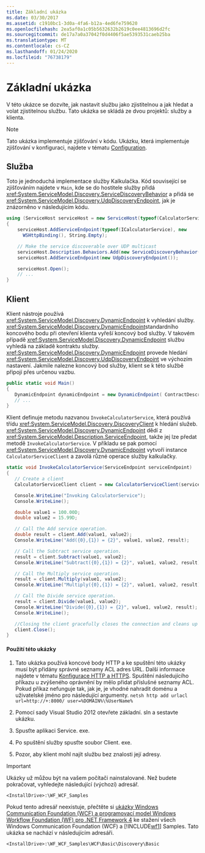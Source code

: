 ```yaml
---
title: Základní ukázka
ms.date: 03/30/2017
ms.assetid: c1910bc1-3d0a-4fa6-b12a-4ed6fe759620
ms.openlocfilehash: 2ea5af0a1c05b5632632b2619c0ee4813696d2fc
ms.sourcegitcommit: de17a7a0a37042f0d4406f5ae5393531caeb25ba
ms.translationtype: MT
ms.contentlocale: cs-CZ
ms.lasthandoff: 01/24/2020
ms.locfileid: "76738179"
---
```

# <a name="basic-sample"></a>Základní ukázka

V této ukázce se dozvíte, jak nastavit službu jako zjistitelnou a jak hledat a volat zjistitelnou službu. Tato ukázka se skládá ze dvou projektů: služby a klienta.

> [!NOTE]
> Tato ukázka implementuje zjišťování v kódu.  Ukázku, která implementuje zjišťování v konfiguraci, najdete v tématu [Configuration](../../../../docs/framework/wcf/samples/configuration-sample.md).

## <a name="service"></a>Služba

Toto je jednoduchá implementace služby Kalkulačka. Kód související se zjišťováním najdete v `Main`, kde se do hostitele služby přidá <xref:System.ServiceModel.Discovery.ServiceDiscoveryBehavior> a přidá se <xref:System.ServiceModel.Discovery.UdpDiscoveryEndpoint>, jak je znázorněno v následujícím kódu.

```csharp
using (ServiceHost serviceHost = new ServiceHost(typeof(CalculatorService), baseAddress))
{
    serviceHost.AddServiceEndpoint(typeof(ICalculatorService), new
      WSHttpBinding(), String.Empty);

    // Make the service discoverable over UDP multicast
    serviceHost.Description.Behaviors.Add(new ServiceDiscoveryBehavior());
    serviceHost.AddServiceEndpoint(new UdpDiscoveryEndpoint());

    serviceHost.Open();
    // ...
}
```

## <a name="client"></a>Klient

Klient nástroje používá <xref:System.ServiceModel.Discovery.DynamicEndpoint> k vyhledání služby. <xref:System.ServiceModel.Discovery.DynamicEndpoint>standardního koncového bodu při otevření klienta vyřeší koncový bod služby. V takovém případě <xref:System.ServiceModel.Discovery.DynamicEndpoint> službu vyhledá na základě kontraktu služby. <xref:System.ServiceModel.Discovery.DynamicEndpoint> provede hledání <xref:System.ServiceModel.Discovery.UdpDiscoveryEndpoint> ve výchozím nastavení. Jakmile nalezne koncový bod služby, klient se k této službě připojí přes určenou vazbu.

```csharp
public static void Main()
{
   DynamicEndpoint dynamicEndpoint = new DynamicEndpoint( ContractDescription.GetContract(typeof(ICalculatorService)), new WSHttpBinding());
   // ...
}
```

Klient definuje metodu nazvanou `InvokeCalculatorService`, která používá třídu <xref:System.ServiceModel.Discovery.DiscoveryClient> k hledání služeb. <xref:System.ServiceModel.Discovery.DynamicEndpoint> dědí z <xref:System.ServiceModel.Description.ServiceEndpoint>, takže jej lze předat metodě `InvokeCalculatorService`. V příkladu se pak pomocí <xref:System.ServiceModel.Discovery.DynamicEndpoint> vytvoří instance `CalculatorServiceClient` a zavolá různé operace služby kalkulačky.

```csharp
static void InvokeCalculatorService(ServiceEndpoint serviceEndpoint)
{
   // Create a client
   CalculatorServiceClient client = new CalculatorServiceClient(serviceEndpoint);

   Console.WriteLine("Invoking CalculatorService");
   Console.WriteLine();

   double value1 = 100.00D;
   double value2 = 15.99D;

   // Call the Add service operation.
   double result = client.Add(value1, value2);
   Console.WriteLine("Add({0},{1}) = {2}", value1, value2, result);

   // Call the Subtract service operation.
   result = client.Subtract(value1, value2);
   Console.WriteLine("Subtract({0},{1}) = {2}", value1, value2, result);

   // Call the Multiply service operation.
   result = client.Multiply(value1, value2);
   Console.WriteLine("Multiply({0},{1}) = {2}", value1, value2, result);

   // Call the Divide service operation.
   result = client.Divide(value1, value2);
   Console.WriteLine("Divide({0},{1}) = {2}", value1, value2, result);
   Console.WriteLine();

   //Closing the client gracefully closes the connection and cleans up resources
   client.Close();
}
```

#### <a name="to-use-this-sample"></a>Použití této ukázky

1. Tato ukázka používá koncové body HTTP a ke spuštění této ukázky musí být přidány správné seznamy ACL adres URL. Další informace najdete v tématu [Konfigurace HTTP a HTTPS](../feature-details/configuring-http-and-https.md). Spuštění následujícího příkazu u zvýšeného oprávnění by mělo přidat příslušné seznamy ACL. Pokud příkaz nefunguje tak, jak je, je vhodné nahradit doménu a uživatelské jméno pro následující argumenty. `netsh http add urlacl url=http://+:8000/ user=%DOMAIN%\%UserName%`

2. Pomocí sady Visual Studio 2012 otevřete základní. sln a sestavte ukázku.

3. Spusťte aplikaci Service. exe.

4. Po spuštění služby spusťte soubor Client. exe.

5. Pozor, aby klient mohl najít službu bez znalosti její adresy.

> [!IMPORTANT]
> Ukázky už můžou být na vašem počítači nainstalované. Než budete pokračovat, vyhledejte následující (výchozí) adresář.
>
> `<InstallDrive>:\WF_WCF_Samples`
>
> Pokud tento adresář neexistuje, přečtěte si [ukázky Windows Communication Foundation (WCF) a programovací model Windows Workflow Foundation (WF) pro .NET Framework 4](https://www.microsoft.com/download/details.aspx?id=21459) ke stažení všech Windows Communication Foundation (WCF) a [!INCLUDE[wf1](../../../../includes/wf1-md.md)] Samples. Tato ukázka se nachází v následujícím adresáři.
>
> `<InstallDrive>:\WF_WCF_Samples\WCF\Basic\Discovery\Basic`
